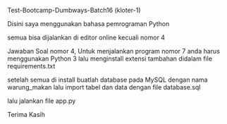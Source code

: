 Test-Bootcamp-Dumbways-Batch16 (kloter-1)

Disini saya menggunakan bahasa pemrograman Python

semua bisa dijalankan di editor online kecuali nomor 4

Jawaban Soal nomor 4,
Untuk menjalankan program nomor 7 anda harus menggunakan Python 3 lalu menginstall extensi tambahan didalam file requirements.txt

setelah semua di install buatlah database pada MySQL dengan nama warung_makan lalu import tabel dan data dengan file database.sql

lalu jalankan file app.py

Terima Kasih
